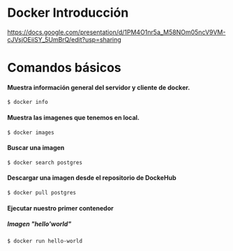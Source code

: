 # Docker Introducción

https://docs.google.com/presentation/d/1PM4O1nr5a_M58NOm05ncV9VM-cJVsjOEiiSY_5UmBrQ/edit?usp=sharing

# Comandos básicos

#### Muestra información general del servidor y cliente de docker.

`$ docker info`

#### Muestra las imagenes que tenemos en local.

`$ docker images`

#### Buscar una imagen

`$ docker search postgres`

#### Descargar una imagen desde el repositorio de DockeHub

`$ docker pull postgres`

#### Ejecutar nuestro primer contenedor

##### Imagen "hello'world"

`$ docker run hello-world`
